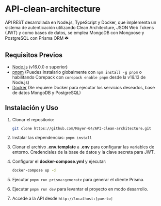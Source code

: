 # API-clean-architecture

API REST desarrollada en Node.js, TypeScript y Docker, que implementa un sistema de autenticación utilizando Clean Architecture, JSON Web Tokens (JWT) y como bases de datos, se emplea MongoDB con Mongoose y PostgreSQL con Prisma ORM ☘️

## Requisitos Previos

- [Node.js](https://nodejs.org/en) (v16.0.0 o superior)
- [pnpm](https://pnpm.io/es/) (Puedes instalarlo globalmente con `npm install -g pnpm` o habilitando Corepack con `corepack enable pnpm` desde la v16.13 de Node.js)
- [Docker](https://www.docker.com) (Se requiere Docker para ejecutar los servicios deseados, base de datos MongoDB y PostgreSQL)

## Instalación y Uso

1. Clonar el repositorio:

   ```bash
   git clone https://github.com/Mayer-04/API-clean-architecture.git
   ```

2. Instalar las dependencias: `pnpm install`
3. Clonar el archivo **.env.template** a **.env** para configurar las variables de entorno. Credenciales de la base de datos y la clave secreta para JWT.
4. Configurar el **docker-compose.yml** y ejecutar:

   ```bash
   docker-compose up -d
   ```

5. Ejecutar `pnpm run prisma:generate` para generar el cliente Prisma.
6. Ejecutar `pnpm run dev` para levantar el proyecto en modo desarrollo.
7. Accede a la API desde `http://localhost:[puerto]`
